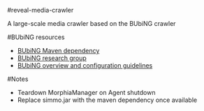 #reveal-media-crawler

A large-scale media crawler based on the BUbiNG crawler

#BUbiNG resources

* [BUbiNG Maven dependency]
* [BUbiNG research group]
* [BUbiNG overview and configuration guidelines]

#Notes

* Teardown MorphiaManager on Agent shutdown
* Replace simmo.jar with the maven dependency once available

[BUbiNG maven dependency]:https://oss.sonatype.org/#nexus-search;quick~bubing
[BUbiNG research group]:http://law.di.unimi.it/
[BUbiNG overview and configuration guidelines]:http://law.di.unimi.it/software/bubing-docs/overview-summary.html